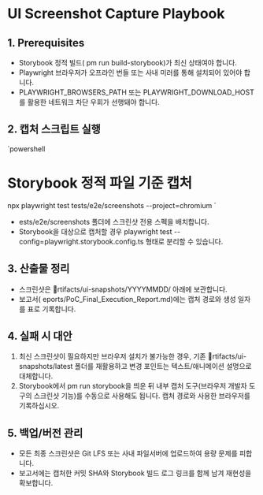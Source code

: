 # UI Screenshot Capture Playbook

## 1. Prerequisites
- Storybook 정적 빌드(
pm run build-storybook)가 최신 상태여야 합니다.
- Playwright 브라우저가 오프라인 번들 또는 사내 미러를 통해 설치되어 있어야 합니다.
- PLAYWRIGHT_BROWSERS_PATH 또는 PLAYWRIGHT_DOWNLOAD_HOST를 활용한 네트워크 차단 우회가 선행돼야 합니다.

## 2. 캡처 스크립트 실행
`powershell
# Storybook 정적 파일 기준 캡처
npx playwright test tests/e2e/screenshots --project=chromium
`
- 	ests/e2e/screenshots 폴더에 스크린샷 전용 스펙을 배치합니다.
- Storybook을 대상으로 캡처할 경우 playwright test --config=playwright.storybook.config.ts 형태로 분리할 수 있습니다.

## 3. 산출물 정리
- 스크린샷은 rtifacts/ui-snapshots/YYYYMMDD/ 아래에 보관합니다.
- 보고서(eports/PoC_Final_Execution_Report.md)에는 캡처 경로와 생성 일자를 표로 기록합니다.

## 4. 실패 시 대안
1. 최신 스크린샷이 필요하지만 브라우저 설치가 불가능한 경우, 기존 rtifacts/ui-snapshots/latest 폴더를 재활용하고 변경 포인트는 텍스트/애니메이션 설명으로 대체합니다.
2. Storybook에서 
pm run storybook을 띄운 뒤 내부 캡처 도구(브라우저 개발자 도구의 스크린샷 기능)를 수동으로 사용해도 됩니다. 캡처 경로와 사용한 브라우저를 기록하십시오.

## 5. 백업/버전 관리
- 모든 최종 스크린샷은 Git LFS 또는 사내 파일서버에 업로드하여 용량 문제를 피합니다.
- 보고서에는 캡처한 커밋 SHA와 Storybook 빌드 로그 링크를 함께 남겨 재현성을 확보합니다.
